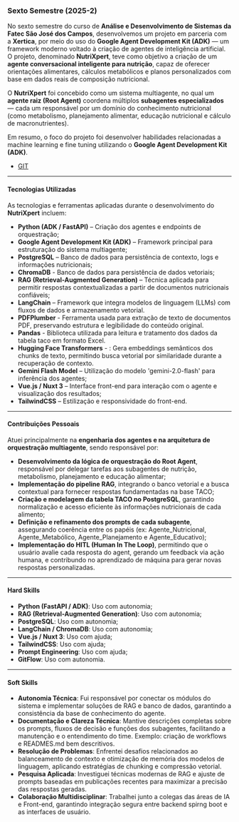 ### Sexto Semestre (2025-2)

No sexto semestre do curso de **Análise e Desenvolvimento de Sistemas da Fatec São José dos Campos**, desenvolvemos um projeto em parceria com a **Xertica**, por meio do uso do **Google Agent Development Kit (ADK)** — um framework moderno voltado à criação de agentes de inteligência artificial. O projeto, denominado **NutriXpert**, teve como objetivo a criação de um **agente conversacional inteligente para nutrição**, capaz de oferecer orientações alimentares, cálculos metabólicos e planos personalizados com base em dados reais de composição nutricional.

O **NutriXpert** foi concebido como um sistema multiagente, no qual um **agente raiz (Root Agent)** coordena múltiplos **subagentes especializados** — cada um responsável por um domínio do conhecimento nutricional (como metabolismo, planejamento alimentar, educação nutricional e cálculo de macronutrientes).

Em resumo, o foco do projeto foi desenvolver habilidades relacionadas a machine learning e fine tuning utilizando o **Google Agent Development Kit (ADK)**.

- [GIT](https://github.com/C0demain/nutriXpert)

---

#### Tecnologias Utilizadas

As tecnologias e ferramentas aplicadas durante o desenvolvimento do **NutriXpert** incluem:

* **Python (ADK / FastAPI)** – Criação dos agentes e endpoints de orquestração;
* **Google Agent Development Kit (ADK)** – Framework principal para estruturação do sistema multiagente;
* **PostgreSQL** – Banco de dados para persistência de contexto, logs e informações nutricionais;
* **ChromaDB** - Banco de dados para persistência de dados vetoriais;
* **RAG (Retrieval-Augmented Generation)** – Técnica aplicada para permitir respostas contextualizadas a partir de documentos nutricionais confiáveis;
* **LangChain** – Framework que integra modelos de linguagem (LLMs) com fluxos de dados e armazenamento vetorial.
* **PDFPlumber** - Ferramenta usada para extração de texto de documentos PDF, preservando estrutura e legibilidade do conteúdo original.
* **Pandas** - Biblioteca utilizada para leitura e tratamento dos dados da tabela taco em formato Excel.
* **Hugging Face Transformers** - : Gera embeddings semânticos dos chunks de texto, permitindo busca vetorial por similaridade durante a recuperação de contexto.
* **Gemini Flash Model** – Utilização do modelo 'gemini-2.0-flash' para inferência dos agentes;
* **Vue.js / Nuxt 3** – Interface front-end para interação com o agente e visualização dos resultados;
* **TailwindCSS** – Estilização e responsividade do front-end.

---

#### Contribuições Pessoais

Atuei principalmente na **engenharia dos agentes e na arquitetura de orquestração multiagente**, sendo responsável por:

* **Desenvolvimento da lógica de orquestração do Root Agent**, responsável por delegar tarefas aos subagentes de nutrição, metabolismo, planejamento e educação alimentar;
* **Implementação do pipeline RAG**, integrando o banco vetorial e a busca contextual para fornecer respostas fundamentadas na base TACO;
* **Criação e modelagem da tabela TACO no PostgreSQL**, garantindo normalização e acesso eficiente às informações nutricionais de cada alimento;
* **Definição e refinamento dos prompts de cada subagente**, assegurando coerência entre os papéis (ex: Agente_Nutricional, Agente_Metabólico, Agente_Planejamento e Agente_Educativo);
* **Implementação do HITL (Human In The Loop)**, permitindo que o usuário avalie cada resposta do agent, gerando um feedback via ação humana, e contribundo no aprendizado de máquina para gerar novas respostas personalizadas.

---

#### Hard Skills

* **Python (FastAPI / ADK)**: Uso com autonomia;
* **RAG (Retrieval-Augmented Generation)**: Uso com autonomia;
* **PostgreSQL**: Uso com autonomia;
* **LangChain / ChromaDB**: Uso com autonomia;
* **Vue.js / Nuxt 3**: Uso com ajuda;
* **TailwindCSS**: Uso com ajuda;
* **Prompt Engineering**: Uso com ajuda;
* **GitFlow**: Uso com autonomia.

---

#### Soft Skills

* **Autonomia Técnica**: Fui responsável por conectar os módulos do sistema e implementar soluções de RAG e banco de dados, garantindo a consistência da base de conhecimento do agente.
* **Documentação e Clareza Técnica**: Mantive descrições completas sobre os prompts, fluxos de decisão e funções dos subagentes, facilitando a manutenção e o entendimento do time. Exemplo: criação de workflows e READMES.md bem descritivos. 
* **Resolução de Problemas**: Enfrentei desafios relacionados ao balanceamento de contexto e otimização de memória dos modelos de linguagem, aplicando estratégias de chunking e compressão vetorial.
* **Pesquisa Aplicada**: Investiguei técnicas modernas de RAG e ajuste de prompts baseadas em publicações recentes para maximizar a precisão das respostas geradas.
* **Colaboração Multidisciplinar**: Trabalhei junto a colegas das áreas de IA e Front-end, garantindo integração segura entre backend spirng boot e as interfaces de usuário.
